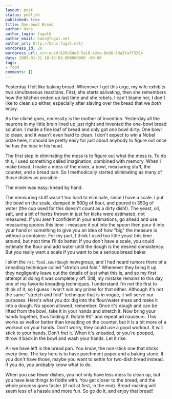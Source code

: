 ```yaml
---
layout: post
status: publish
published: true
title: One-bowl Bread
author: Hans
author_login: fugalh
author_email: hans@fugal.net
author_url: http://hans.fugal.net/
wordpress_id: 20
wordpress_url: urn:uuid:826a54e6-5a10-42ea-8eb6-5da2faf73294
date: 2005-01-31 10:13:03.000000000 -08:00
tags:
- food
comments: []
---
```

<p>Yesterday I felt like baking bread. Whenever I get this urge, my wife exhibits
two simultaneous reactions. First, she starts salivating, then she remembers
how the kitchen ended up last time and she rebels. I can't blame her, I don't
like to clean up either, especially after slaving over the bread that we <em>both</em>
enjoy.</p>

<p>As the clich&eacute; goes, necessity is the mother of invention. Yesterday all
the neurons in my little brain lined up just right and invented the one-bowl
bread solution. I made a fine loaf of bread and only got <em>one</em> bowl dirty. One
bowl to clean, and it wasn't even hard to clean. I don't expect to win a Nobel
prize here, it should be pretty easy for just about anybody to figure out once
he has the idea in his head.</p>

<p>The first step in eliminating the mess is to figure out what the mess is. To do
this, I used something called imagination, combined with memory. When I make
bread, I make a mess of the mixer, a bowl, measuring stuff, the counter, and a
bread pan. So I methodically started eliminating as many of those dishes as
possible. </p>

<p>The mixer was easy: knead by hand. </p>

<p>The measuring stuff wasn't too hard to eliminate, since I have a scale. I put
the bowl on the scale, dumped in 500g of flour, and poured in 350g of water
(the cup used for this doesn't count as a dirty dish!). The yeast, oil, salt,
and a bit of herbs thrown in just for kicks were estimated, not measured. If
you aren't confident in your estimations, go ahead and use measuring spoons
this time - measure it out into the spoon then pour it into your hand or
something to give you an idea of how "big" the measure is without a container.
For my part, I think I used too little yeast this time around, but next time
I'll do better. If you don't have a scale, you could estimate the flour and add
water until the dough is the desired consistency. But you really want a scale
if you want to be a serious bread baker.</p>

<p>I skim the <code>rec.food.sourdough</code> newsgroup, and I had heard rumors there of a
kneading technique called "stretch and fold." Whenever they bring it up they
negligently leave out the details of just what this is, and so my first attempt
at doing it was completely off. Still, my mistake remains to this day one of my
favorite kneading techniques. I understand I'm not the first to think of it, so
I guess I won't win any prizes for that either. Although it's not the same
"stretch and fold" technique that is in vogue, it will serve our purposes.
Here's what you do: dig into the flour/water mess and make it into a dough. No
spoon allowed, remember. Once it's dough and can be lifted from the bowl, take
it in your hands and stretch it. Now bring your hands together, thus folding
it. Rotate 90&deg; and repeat ad nauseum. This works as well or better than
kneading on the counter, but it is a bit more of a workout on your hands. Don't
worry, they could use a good workout. It will stick to your hands. Don't fret
it. When it's kneaded, or you're pooped, throw it back in the bowl and wash
your hands. Let it rise.</p>

<p>All we have left is the bread pan. You know, the non-stick one that sticks
every time. The key here is to have parchment paper and a baking stone. If you
don't have those, maybe you want to settle for two-dish bread instead. If you
do, you probably know what to do.</p>

<p>When you use fewer dishes, you not only have less mess to clean up, but you
have less things to fiddle with. You get closer to the bread, and the whole
process goes faster (if not at first, in the end). Bread-making will seem less
of a hassle and more fun. So go do it, and enjoy that bread!</p>
